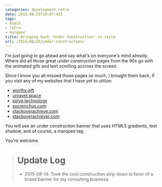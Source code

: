 ```yaml
---
categories: development retro
date: 2015-06-25T10:07:43Z
tags:
- html5
- retro
- marquee
title: Bringing back 'Under Construction' in style
url: /2015/06/25/under-construction/
---
```


I'm just going to go ahead and say what's on everyone's mind already. Where did all those great under construction pages from the 90s go with the animated gifs and text scrolling accross the screen.

Since I know you all missed those pages so much, I brought them back. If you visit any of my websites that I have yet to utilize:

- [worthy.gift](http://worthy.gift)
- [unravel.space](http://unravel.space)
- [solve.technology](http://solve.technology)
- [socrenchus.com](http://socrenchus.com)
- [stackoverachieve.com](http://stackoverachieve.com)
- [stackoverachiever.com](http://stackoverachiever.com)

You will see an under construction banner that uses HTML5 gradients, text shadow, and of course, a marquee tag.

You're welcome.

> # Update Log
> - *2015-08-14*: Took the cool construction strip down in favor of a brand banner for my consulting business.
